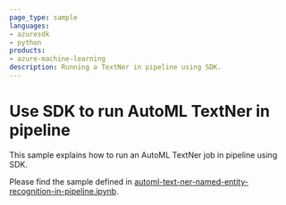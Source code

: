 ```yaml
---
page_type: sample
languages:
- azuresdk
- python
products:
- azure-machine-learning
description: Running a TextNer in pipeline using SDK.
---
```


# Use SDK to run AutoML TextNer in pipeline
This sample explains how to run an AutoML TextNer job in pipeline using SDK.

Please find the sample defined in [automl-text-ner-named-entity-recognition-in-pipeline.ipynb](automl-text-ner-named-entity-recognition-in-pipeline.ipynb).
